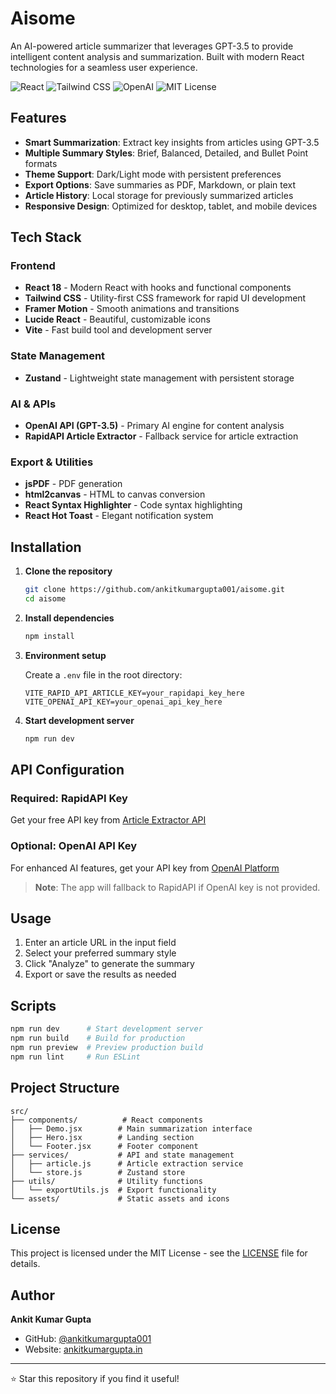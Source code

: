 # Aisome

An AI-powered article summarizer that leverages GPT-3.5 to provide intelligent content analysis and summarization. Built with modern React technologies for a seamless user experience.

![React](https://img.shields.io/badge/React-18.2.0-blue?style=flat-square&logo=react)
![Tailwind CSS](https://img.shields.io/badge/Tailwind%20CSS-3.3.2-blue?style=flat-square&logo=tailwindcss)
![OpenAI](https://img.shields.io/badge/OpenAI-GPT--3.5-green?style=flat-square&logo=openai)
![MIT License](https://img.shields.io/badge/License-MIT-yellow?style=flat-square)

## Features

- **Smart Summarization**: Extract key insights from articles using GPT-3.5
- **Multiple Summary Styles**: Brief, Balanced, Detailed, and Bullet Point formats
- **Theme Support**: Dark/Light mode with persistent preferences
- **Export Options**: Save summaries as PDF, Markdown, or plain text
- **Article History**: Local storage for previously summarized articles
- **Responsive Design**: Optimized for desktop, tablet, and mobile devices

## Tech Stack

### Frontend

- **React 18** - Modern React with hooks and functional components
- **Tailwind CSS** - Utility-first CSS framework for rapid UI development
- **Framer Motion** - Smooth animations and transitions
- **Lucide React** - Beautiful, customizable icons
- **Vite** - Fast build tool and development server

### State Management

- **Zustand** - Lightweight state management with persistent storage

### AI & APIs

- **OpenAI API (GPT-3.5)** - Primary AI engine for content analysis
- **RapidAPI Article Extractor** - Fallback service for article extraction

### Export & Utilities

- **jsPDF** - PDF generation
- **html2canvas** - HTML to canvas conversion
- **React Syntax Highlighter** - Code syntax highlighting
- **React Hot Toast** - Elegant notification system

## Installation

1. **Clone the repository**

   ```bash
   git clone https://github.com/ankitkumargupta001/aisome.git
   cd aisome
   ```

2. **Install dependencies**

   ```bash
   npm install
   ```

3. **Environment setup**

   Create a `.env` file in the root directory:

   ```env
   VITE_RAPID_API_ARTICLE_KEY=your_rapidapi_key_here
   VITE_OPENAI_API_KEY=your_openai_api_key_here
   ```

4. **Start development server**
   ```bash
   npm run dev
   ```

## API Configuration

### Required: RapidAPI Key

Get your free API key from [Article Extractor API](https://rapidapi.com/restyler/api/article-extractor-and-summarizer)

### Optional: OpenAI API Key

For enhanced AI features, get your API key from [OpenAI Platform](https://platform.openai.com/api-keys)

> **Note**: The app will fallback to RapidAPI if OpenAI key is not provided.

## Usage

1. Enter an article URL in the input field
2. Select your preferred summary style
3. Click "Analyze" to generate the summary
4. Export or save the results as needed

## Scripts

```bash
npm run dev      # Start development server
npm run build    # Build for production
npm run preview  # Preview production build
npm run lint     # Run ESLint
```

## Project Structure

```
src/
├── components/          # React components
│   ├── Demo.jsx        # Main summarization interface
│   ├── Hero.jsx        # Landing section
│   └── Footer.jsx      # Footer component
├── services/           # API and state management
│   ├── article.js      # Article extraction service
│   └── store.js        # Zustand store
├── utils/              # Utility functions
│   └── exportUtils.js  # Export functionality
└── assets/             # Static assets and icons
```

## License

This project is licensed under the MIT License - see the [LICENSE](LICENSE) file for details.

## Author

**Ankit Kumar Gupta**

- GitHub: [@ankitkumargupta001](https://github.com/ankitkumargupta001)
- Website: [ankitkumargupta.in](https://ankitkumargupta.in)

---

⭐ Star this repository if you find it useful!
